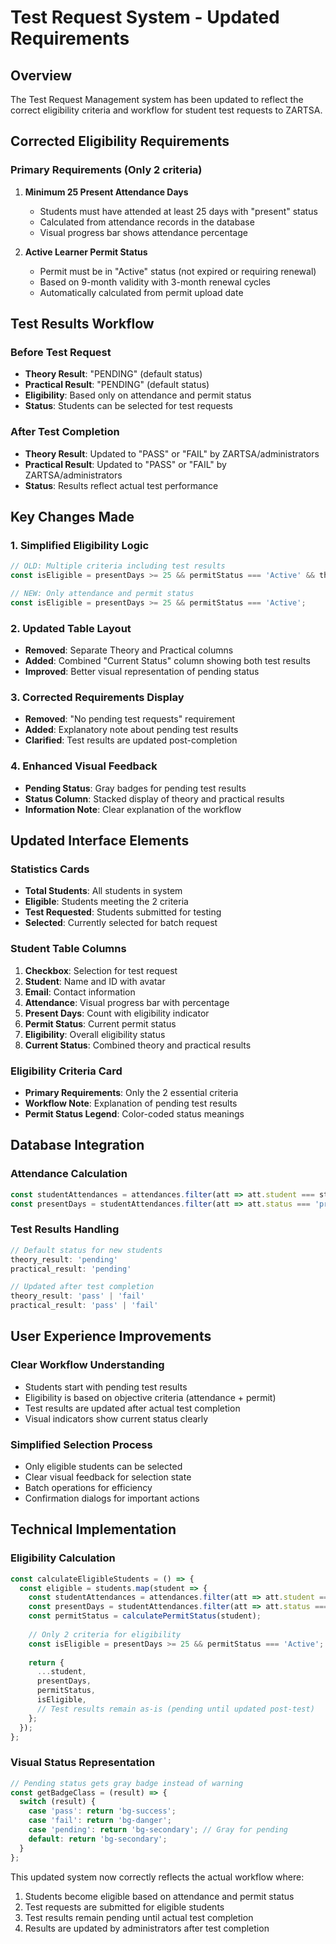 # Test Request System - Updated Requirements

## Overview
The Test Request Management system has been updated to reflect the correct eligibility criteria and workflow for student test requests to ZARTSA.

## Corrected Eligibility Requirements

### Primary Requirements (Only 2 criteria)
1. **Minimum 25 Present Attendance Days**
   - Students must have attended at least 25 days with "present" status
   - Calculated from attendance records in the database
   - Visual progress bar shows attendance percentage

2. **Active Learner Permit Status**
   - Permit must be in "Active" status (not expired or requiring renewal)
   - Based on 9-month validity with 3-month renewal cycles
   - Automatically calculated from permit upload date

## Test Results Workflow

### Before Test Request
- **Theory Result**: "PENDING" (default status)
- **Practical Result**: "PENDING" (default status)
- **Eligibility**: Based only on attendance and permit status
- **Status**: Students can be selected for test requests

### After Test Completion
- **Theory Result**: Updated to "PASS" or "FAIL" by ZARTSA/administrators
- **Practical Result**: Updated to "PASS" or "FAIL" by ZARTSA/administrators
- **Status**: Results reflect actual test performance

## Key Changes Made

### 1. Simplified Eligibility Logic
```jsx
// OLD: Multiple criteria including test results
const isEligible = presentDays >= 25 && permitStatus === 'Active' && theory_result !== 'fail';

// NEW: Only attendance and permit status
const isEligible = presentDays >= 25 && permitStatus === 'Active';
```

### 2. Updated Table Layout
- **Removed**: Separate Theory and Practical columns
- **Added**: Combined "Current Status" column showing both test results
- **Improved**: Better visual representation of pending status

### 3. Corrected Requirements Display
- **Removed**: "No pending test requests" requirement
- **Added**: Explanatory note about pending test results
- **Clarified**: Test results are updated post-completion

### 4. Enhanced Visual Feedback
- **Pending Status**: Gray badges for pending test results
- **Status Column**: Stacked display of theory and practical results
- **Information Note**: Clear explanation of the workflow

## Updated Interface Elements

### Statistics Cards
- **Total Students**: All students in system
- **Eligible**: Students meeting the 2 criteria
- **Test Requested**: Students submitted for testing
- **Selected**: Currently selected for batch request

### Student Table Columns
1. **Checkbox**: Selection for test request
2. **Student**: Name and ID with avatar
3. **Email**: Contact information
4. **Attendance**: Visual progress bar with percentage
5. **Present Days**: Count with eligibility indicator
6. **Permit Status**: Current permit status
7. **Eligibility**: Overall eligibility status
8. **Current Status**: Combined theory and practical results

### Eligibility Criteria Card
- **Primary Requirements**: Only the 2 essential criteria
- **Workflow Note**: Explanation of pending test results
- **Permit Status Legend**: Color-coded status meanings

## Database Integration

### Attendance Calculation
```jsx
const studentAttendances = attendances.filter(att => att.student === student.id);
const presentDays = studentAttendances.filter(att => att.status === 'present').length;
```

### Test Results Handling
```jsx
// Default status for new students
theory_result: 'pending'
practical_result: 'pending'

// Updated after test completion
theory_result: 'pass' | 'fail'
practical_result: 'pass' | 'fail'
```

## User Experience Improvements

### Clear Workflow Understanding
- Students start with pending test results
- Eligibility is based on objective criteria (attendance + permit)
- Test results are updated after actual test completion
- Visual indicators show current status clearly

### Simplified Selection Process
- Only eligible students can be selected
- Clear visual feedback for selection state
- Batch operations for efficiency
- Confirmation dialogs for important actions

## Technical Implementation

### Eligibility Calculation
```jsx
const calculateEligibleStudents = () => {
  const eligible = students.map(student => {
    const studentAttendances = attendances.filter(att => att.student === student.id);
    const presentDays = studentAttendances.filter(att => att.status === 'present').length;
    const permitStatus = calculatePermitStatus(student);
    
    // Only 2 criteria for eligibility
    const isEligible = presentDays >= 25 && permitStatus === 'Active';
    
    return {
      ...student,
      presentDays,
      permitStatus,
      isEligible,
      // Test results remain as-is (pending until updated post-test)
    };
  });
};
```

### Visual Status Representation
```jsx
// Pending status gets gray badge instead of warning
const getBadgeClass = (result) => {
  switch (result) {
    case 'pass': return 'bg-success';
    case 'fail': return 'bg-danger';
    case 'pending': return 'bg-secondary'; // Gray for pending
    default: return 'bg-secondary';
  }
};
```

This updated system now correctly reflects the actual workflow where:
1. Students become eligible based on attendance and permit status
2. Test requests are submitted for eligible students
3. Test results remain pending until actual test completion
4. Results are updated by administrators after test completion
